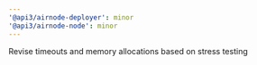 ```yaml
---
'@api3/airnode-deployer': minor
'@api3/airnode-node': minor
---
```


Revise timeouts and memory allocations based on stress testing
